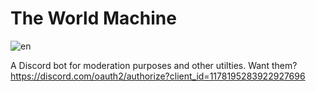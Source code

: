 # The World Machine
![en](https://github.com/user-attachments/assets/df52bf9a-092c-4c70-aa75-cfb29ddbd988)

A Discord bot for moderation purposes and other utilties.
Want them? 
https://discord.com/oauth2/authorize?client_id=1178195283922927696
